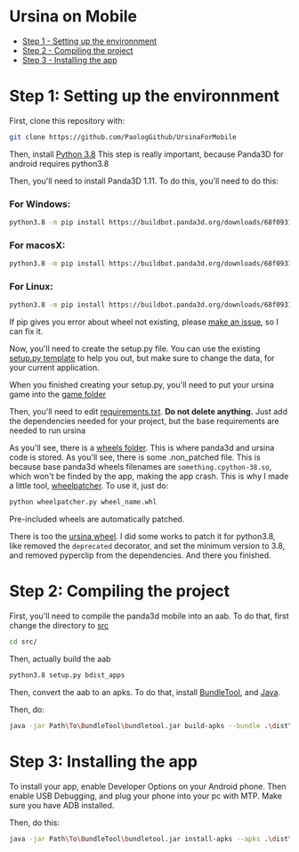 # Ursina on Mobile

* [Step 1 - Setting up the environnment](#step-1-setting-up-the-environnment)
* [Step 2 - Compiling the project](#step-2-compiling-the-project)
* [Step 3 - Installing the app](#step-3-installing-the-app)

# Step 1: Setting up the environnment
First, clone this repository with:
```bash
git clone https://github.com/PaologGithub/UrsinaForMobile
```

Then, install [Python 3.8](https://www.python.org/downloads/release/python-380/)
This step is really important, because Panda3D for android requires python3.8

Then, you'll need to install Panda3D 1.11. To do this, you'll need to do this:

### For Windows:
```bash
python3.8 -m pip install https://buildbot.panda3d.org/downloads/68f0931f43284345893a90d5bba9ba5df8aa53bb/panda3d-1.11.0.dev2480-cp38-cp38-win_amd64.whl
```
### For macosX:
```bash
python3.8 -m pip install https://buildbot.panda3d.org/downloads/68f0931f43284345893a90d5bba9ba5df8aa53bb/panda3d-1.11.0.dev2480-cp38-cp38-macosx_10_9_x86_64.whl
```
### For Linux:
```bash
python3.8 -m pip install https://buildbot.panda3d.org/downloads/68f0931f43284345893a90d5bba9ba5df8aa53bb/panda3d-1.11.0.dev2480-cp38-cp38-manylinux2010_x86_64.whl
```

If pip gives you error about wheel not existing, please [make an issue](https://github.com/PaologGithub/UrsinaForMobile/issues), so I can fix it.

Now, you'll need to create the setup.py file. You can use the existing [setup.py template](/src/setup.py) to help you out, but make sure to change the data, for your current application.

When you finished creating your setup.py, you'll need to put your ursina game into the [game folder](/src/game)

Then, you'll need to edit [requirements.txt](/src/requirements.txt). **Do not delete anything.** Just add the dependencies needed for your project, but the base requirements are needed to run ursina

As you'll see, there is a [wheels folder](/src/wheels). This is where panda3d and ursina code is stored. As you'll see, there is some .non_patched file. This is because base panda3d wheels filenames are `something.cpython-38.so`, which won't be finded by the app, making the app crash.
This is why I made a little tool, [wheelpatcher](/src/wheels/wheelpatcher.py). To use it, just do:
```bash
python wheelpatcher.py wheel_name.whl
```
Pre-included wheels are automatically patched.

There is too the [ursina wheel](/src/wheels/ursina-7.0.0-py3-none-any.whl). I did some works to patch it for python3.8, like removed the `deprecated` decorator, and set the minimum version to 3.8, and removed pyperclip from the dependencies.
And there you finished.

# Step 2: Compiling the project
First, you'll need to compile the panda3d mobile into an aab.
To do that, first change the directory to [src](/src/)
```bash
cd src/
```
Then, actually build the aab
```bash
python3.8 setup.py bdist_apps
```
Then, convert the aab to an apks. To do that, install [BundleTool](https://github.com/google/bundletool/releases), and [Java](https://www.oracle.com/java/technologies/downloads/).

Then, do:
```bash
java -jar Path\To\BundleTool\bundletool.jar build-apks --bundle .\dist\*.aab --output .\dist\app.apks --verbose
```

# Step 3: Installing the app
To install your app, enable Developer Options on your Android phone. Then enable USB Debugging, and plug your phone into your pc with MTP. Make sure you have ADB installed.

Then, do this:
```bash
java -jar Path\To\BundleTool\bundletool.jar install-apks --apks .\dist\*.apks
```